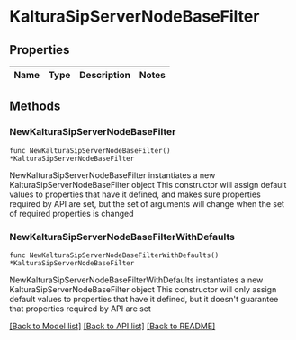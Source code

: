 # KalturaSipServerNodeBaseFilter

## Properties

Name | Type | Description | Notes
------------ | ------------- | ------------- | -------------

## Methods

### NewKalturaSipServerNodeBaseFilter

`func NewKalturaSipServerNodeBaseFilter() *KalturaSipServerNodeBaseFilter`

NewKalturaSipServerNodeBaseFilter instantiates a new KalturaSipServerNodeBaseFilter object
This constructor will assign default values to properties that have it defined,
and makes sure properties required by API are set, but the set of arguments
will change when the set of required properties is changed

### NewKalturaSipServerNodeBaseFilterWithDefaults

`func NewKalturaSipServerNodeBaseFilterWithDefaults() *KalturaSipServerNodeBaseFilter`

NewKalturaSipServerNodeBaseFilterWithDefaults instantiates a new KalturaSipServerNodeBaseFilter object
This constructor will only assign default values to properties that have it defined,
but it doesn't guarantee that properties required by API are set


[[Back to Model list]](../README.md#documentation-for-models) [[Back to API list]](../README.md#documentation-for-api-endpoints) [[Back to README]](../README.md)


